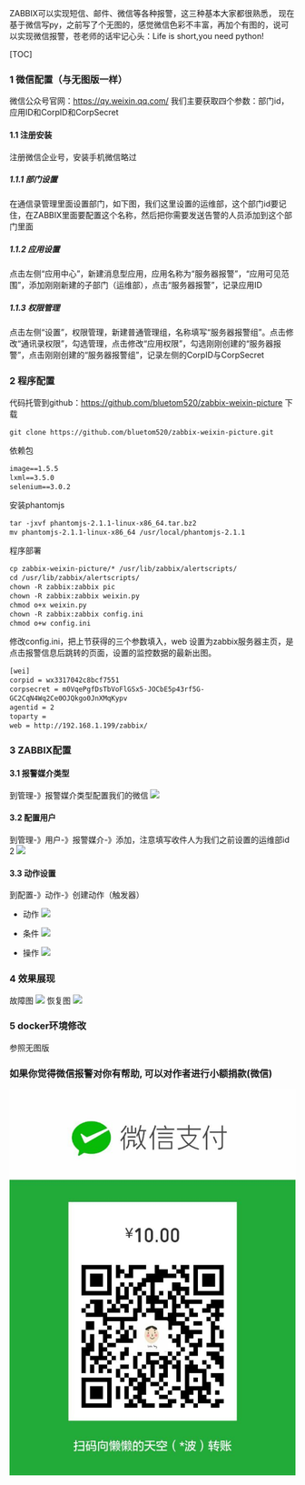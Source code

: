 ZABBIX可以实现短信、邮件、微信等各种报警，这三种基本大家都很熟悉， 现在基于微信写py，之前写了个无图的，感觉微信色彩不丰富，再加个有图的，说可以实现微信报警，苍老师的话牢记心头：Life is short,you need python!

[TOC]
### 1 微信配置（与无图版一样）
微信公众号官网：https://qy.weixin.qq.com/
我们主要获取四个参数：部门id，应用ID和CorpID和CorpSecret
#### 1.1 注册安装
注册微信企业号，安装手机微信略过
##### 1.1.1 部门设置
在通信录管理里面设置部门，如下图，我们这里设置的运维部，这个部门id要记住，在ZABBIX里面要配置这个名称，然后把你需要发送告警的人员添加到这个部门里面
##### 1.1.2 应用设置
点击左侧“应用中心”，新建消息型应用，应用名称为“服务器报警”，“应用可见范围”，添加刚刚新建的子部门（运维部），点击“服务器报警”，记录应用ID
##### 1.1.3 权限管理
点击左侧“设置”，权限管理，新建普通管理组，名称填写“服务器报警组”。点击修改“通讯录权限”，勾选管理，点击修改“应用权限”，勾选刚刚创建的“服务器报警”，点击刚刚创建的“服务器报警组”，记录左侧的CorpID与CorpSecret
### 2 程序配置
代码托管到github：https://github.com/bluetom520/zabbix-weixin-picture
下载
```
git clone https://github.com/bluetom520/zabbix-weixin-picture.git
```
依赖包
```
image==1.5.5
lxml==3.5.0
selenium==3.0.2
```
安装phantomjs
```
tar -jxvf phantomjs-2.1.1-linux-x86_64.tar.bz2
mv phantomjs-2.1.1-linux-x86_64 /usr/local/phantomjs-2.1.1
```
程序部署
```
cp zabbix-weixin-picture/* /usr/lib/zabbix/alertscripts/
cd /usr/lib/zabbix/alertscripts/
chown -R zabbix:zabbix pic
chown -R zabbix:zabbix weixin.py
chmod o+x weixin.py
chown -R zabbix:zabbix config.ini
chmod o+w config.ini
```
修改config.ini，把上节获得的三个参数填入，web 设置为zabbix服务器主页，是点击报警信息后跳转的页面，设置的监控数据的最新出图。
```
[wei]
corpid = wx3317042c8bcf7551
corpsecret = m0VqePgfDsTbVoFlGSx5-JOCbE5p43rf5G-GC2CqN4Wq2Ce0OJQkgo0JnXMqKypv
agentid = 2
toparty =
web = http://192.168.1.199/zabbix/
```
### 3 ZABBIX配置
#### 3.1 报警媒介类型
到管理-》报警媒介类型配置我们的微信
![](leanote://file/getImage?fileId=587386aa4f1ffe4e59000001)
#### 3.2 配置用户
到管理-》用户-》报警媒介-》添加，注意填写收件人为我们之前设置的运维部id 2
![](leanote://file/getImage?fileId=587386cf4f1ffe4e59000002)
#### 3.3 动作设置
到配置-》动作-》创建动作（触发器）
 - 动作
![](leanote://file/getImage?fileId=587089ffd31d9c3103000006)

 - 条件
![](leanote://file/getImage?fileId=58708a1dd31d9c3103000007)
 - 操作
![](leanote://file/getImage?fileId=587386fb4f1ffe4e59000003)

### 4 效果展现
故障图
![](leanote://file/getImage?fileId=5874b25d2eb3ec5799000005)
恢复图
![](leanote://file/getImage?fileId=5874b2292eb3ec5799000004)

### 5 docker环境修改
参照无图版
### 如果你觉得微信报警对你有帮助, 可以对作者进行小额捐款(微信)

![weixin](weixin.jpg)

